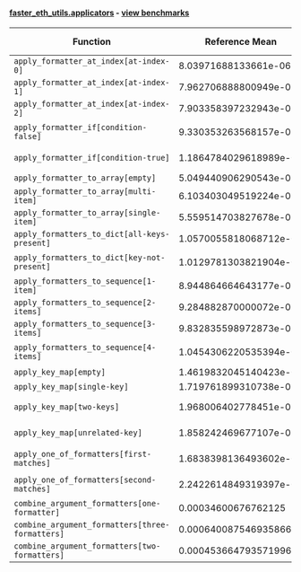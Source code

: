 #### [faster_eth_utils.applicators](https://github.com/BobTheBuidler/faster-eth-utils/blob/master/faster_eth_utils/applicators.py) - [view benchmarks](https://github.com/BobTheBuidler/faster-eth-utils/blob/master/benchmarks/test_applicators_benchmarks.py)

| Function | Reference Mean | Faster Mean | % Change | Speedup (%) | x Faster | Faster |
|----------|---------------|-------------|----------|-------------|----------|--------|
| `apply_formatter_at_index[at-index-0]` | 8.03971688133661e-06 | 8.90398451614308e-06 | -10.75% | -9.71% | 0.90x | ❌ |
| `apply_formatter_at_index[at-index-1]` | 7.962706888800949e-06 | 8.932569280106972e-06 | -12.18% | -10.86% | 0.89x | ❌ |
| `apply_formatter_at_index[at-index-2]` | 7.903358397232943e-06 | 8.905643357645407e-06 | -12.68% | -11.25% | 0.89x | ❌ |
| `apply_formatter_if[condition-false]` | 9.330353263568157e-07 | 1.0936393527941402e-06 | -17.21% | -14.69% | 0.85x | ❌ |
| `apply_formatter_if[condition-true]` | 1.1864784029618989e-06 | 1.5280952383723713e-06 | -28.79% | -22.36% | 0.78x | ❌ |
| `apply_formatter_to_array[empty]` | 5.049440906290543e-06 | 5.186953640974635e-06 | -2.72% | -2.65% | 0.97x | ❌ |
| `apply_formatter_to_array[multi-item]` | 6.103403049519224e-06 | 6.639604213287416e-06 | -8.79% | -8.08% | 0.92x | ❌ |
| `apply_formatter_to_array[single-item]` | 5.559514703827678e-06 | 5.859960078859093e-06 | -5.40% | -5.13% | 0.95x | ❌ |
| `apply_formatters_to_dict[all-keys-present]` | 1.0570055818068712e-05 | 1.319602640541765e-05 | -24.84% | -19.90% | 0.80x | ❌ |
| `apply_formatters_to_dict[key-not-present]` | 1.0129781303821904e-05 | 1.2520984696397652e-05 | -23.61% | -19.10% | 0.81x | ❌ |
| `apply_formatters_to_sequence[1-item]` | 8.944864664643177e-06 | 6.129197768723312e-06 | 31.48% | 45.94% | 1.46x | ✅ |
| `apply_formatters_to_sequence[2-items]` | 9.284882870000072e-06 | 6.334723230503787e-06 | 31.77% | 46.57% | 1.47x | ✅ |
| `apply_formatters_to_sequence[3-items]` | 9.832835598972873e-06 | 6.801897140268647e-06 | 30.82% | 44.56% | 1.45x | ✅ |
| `apply_formatters_to_sequence[4-items]` | 1.0454306220535394e-05 | 7.3851657874994374e-06 | 29.36% | 41.56% | 1.42x | ✅ |
| `apply_key_map[empty]` | 1.4619832045140423e-05 | 1.212531430310145e-05 | 17.06% | 20.57% | 1.21x | ✅ |
| `apply_key_map[single-key]` | 1.719761899310738e-05 | 1.46194259887247e-05 | 14.99% | 17.64% | 1.18x | ✅ |
| `apply_key_map[two-keys]` | 1.968006402778451e-05 | 1.6638674505769837e-05 | 15.45% | 18.28% | 1.18x | ✅ |
| `apply_key_map[unrelated-key]` | 1.858242469677107e-05 | 1.5704299438024974e-05 | 15.49% | 18.33% | 1.18x | ✅ |
| `apply_one_of_formatters[first-matches]` | 1.6838398136493602e-06 | 1.5631042184179038e-06 | 7.17% | 7.72% | 1.08x | ✅ |
| `apply_one_of_formatters[second-matches]` | 2.2422614849319397e-06 | 1.9057388377554833e-06 | 15.01% | 17.66% | 1.18x | ✅ |
| `combine_argument_formatters[one-formatter]` | 0.00034600676762125 | 0.0012523578779748625 | -261.95% | -72.37% | 0.28x | ❌ |
| `combine_argument_formatters[three-formatters]` | 0.0006400875469358664 | 0.0015093545090604167 | -135.80% | -57.59% | 0.42x | ❌ |
| `combine_argument_formatters[two-formatters]` | 0.00045366479357199685 | 0.0013942502795328908 | -207.33% | -67.46% | 0.33x | ❌ |
